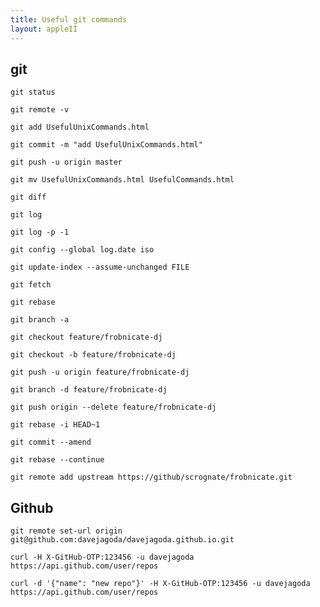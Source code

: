 ```yaml
---
title: Useful git commands
layout: appleII
---
```


git
---

`git status`

`git remote -v`

`git add UsefulUnixCommands.html`

`git commit -m "add UsefulUnixCommands.html"`

`git push -u origin master`

`git mv UsefulUnixCommands.html UsefulCommands.html`

`git diff`

`git log`

`git log -p -1`

`git config --global log.date iso`

`git update-index --assume-unchanged FILE`

`git fetch`

`git rebase`

`git branch -a`

`git checkout feature/frobnicate-dj`

`git checkout -b feature/frobnicate-dj`

`git push -u origin feature/frobnicate-dj`

`git branch -d feature/frobnicate-dj`

`git push origin --delete feature/frobnicate-dj`

`git rebase -i HEAD~1`

`git commit --amend`

`git rebase --continue`

`git remote add upstream https://github/scrognate/frobnicate.git`

Github
------

`git remote set-url origin git@github.com:davejagoda/davejagoda.github.io.git`

`curl -H X-GitHub-OTP:123456 -u davejagoda https://api.github.com/user/repos`

`curl -d '{"name": "new repo"}' -H X-GitHub-OTP:123456 -u davejagoda https://api.github.com/user/repos`
